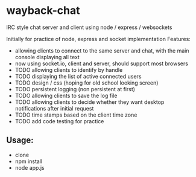 # wayback-chat
IRC style chat server and client using node / express / websockets

Initially for practice of node, express and socket implementation
Features:
* allowing clients to connect to the same server and chat, with the main console displaying all text
* now using socket.io, client and server, should support most browsers
* TODO allowing clients to identify by handle
* TODO displaying the list of active connected users
* TODO design / css (hoping for old school looking screen)
* TODO persistent logging (non persistent at first)
* TODO allowing clients to save the log file
* TODO allowing clients to decide whether they want desktop notifications after initial request
* TODO time stamps based on the client time zone
* TODO add code testing for practice

## Usage:

* clone
* npm install
* node app.js




